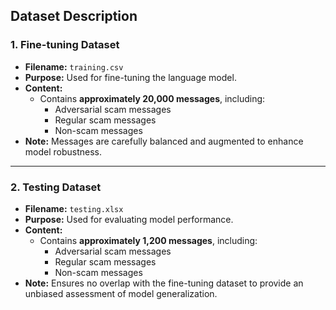 ## Dataset Description

### 1. **Fine-tuning Dataset**
- **Filename:** `training.csv`
- **Purpose:** Used for fine-tuning the language model.
- **Content:**
  - Contains **approximately 20,000 messages**, including:
    - Adversarial scam messages
    - Regular scam messages
    - Non-scam messages
- **Note:** Messages are carefully balanced and augmented to enhance model robustness.

---

### 2. **Testing Dataset**
- **Filename:** `testing.xlsx`
- **Purpose:** Used for evaluating model performance.
- **Content:**
  - Contains **approximately 1,200 messages**, including:
    - Adversarial scam messages
    - Regular scam messages
    - Non-scam messages
- **Note:** Ensures no overlap with the fine-tuning dataset to provide an unbiased assessment of model generalization.
